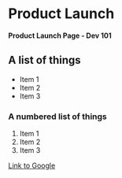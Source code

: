 # Product Launch

**Product Launch Page - Dev 101**

## A list of things

- Item 1
- Item 2
- Item 3

### A numbered list of things

1. Item 1
1. Item 2
1. Item 3

[Link to Google](https://www.google.com)

